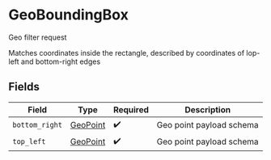 # GeoBoundingBox

Geo filter request

Matches coordinates inside the rectangle, described by coordinates of lop-left and bottom-right edges


## Fields

| Field                                       | Type                                        | Required                                    | Description                                 |
| ------------------------------------------- | ------------------------------------------- | ------------------------------------------- | ------------------------------------------- |
| `bottom_right`                              | [GeoPoint](../../models/shared/geopoint.md) | :heavy_check_mark:                          | Geo point payload schema                    |
| `top_left`                                  | [GeoPoint](../../models/shared/geopoint.md) | :heavy_check_mark:                          | Geo point payload schema                    |